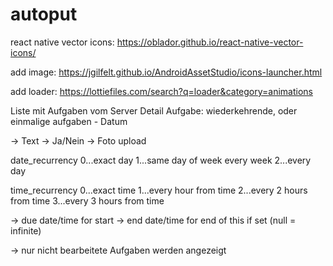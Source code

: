 # autoput

react native vector icons:
https://oblador.github.io/react-native-vector-icons/

add image:
https://jgilfelt.github.io/AndroidAssetStudio/icons-launcher.html

add loader:
https://lottiefiles.com/search?q=loader&category=animations

Liste mit Aufgaben vom Server
Detail Aufgabe: wiederkehrende, oder einmalige aufgaben - Datum

-> Text
-> Ja/Nein
-> Foto upload

date_recurrency
0...exact day
1...same day of week every week
2...every day

time_recurrency
0...exact time
1...every hour from time
2...every 2 hours from time
3...every 3 hours from time

-> due date/time for start
-> end date/time for end of this if set (null = infinite)

-> nur nicht bearbeitete Aufgaben werden angezeigt